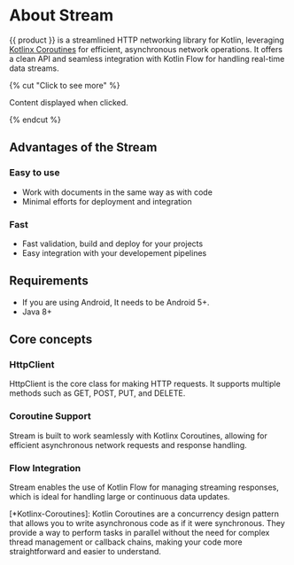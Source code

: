 # About Stream

{{ product }} is a streamlined HTTP networking library for Kotlin, leveraging [Kotlinx Coroutines](*Kotlin-Coroutines) for efficient, asynchronous network operations. It offers a clean API and seamless integration with Kotlin Flow for handling real-time data streams.

{% cut "Click to see more" %}

Content displayed when clicked.

{% endcut %}

## Advantages of the Stream

### Easy to use
- Work with documents in the same way as with code
- Minimal efforts for deployment and integration

### Fast
- Fast validation, build and deploy for your projects
- Easy integration with your developement pipelines

## Requirements

- If you are using Android, It needs to be Android 5+.
- Java 8+

## Core concepts

### HttpClient
HttpClient is the core class for making HTTP requests. It supports multiple methods such as GET, POST, PUT, and DELETE.

### Coroutine Support
Stream is built to work seamlessly with Kotlinx Coroutines, allowing for efficient asynchronous network requests and response handling.

### Flow Integration
Stream enables the use of Kotlin Flow for managing streaming responses, which is ideal for handling large or continuous data updates.

[*Kotlinx-Coroutines]: Kotlin Coroutines are a concurrency design pattern that allows you to write asynchronous code as if it were synchronous. They provide a way to perform tasks in parallel without the need for complex thread management or callback chains, making your code more straightforward and easier to understand.
